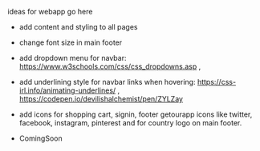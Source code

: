 ideas for webapp go here

- add content and styling to all pages
- change font size in main footer
- add dropdown menu for navbar: https://www.w3schools.com/css/css_dropdowns.asp ,
- add underlining style for navbar links when hovering: https://css-irl.info/animating-underlines/ , https://codepen.io/devilishalchemist/pen/ZYLZay
- add icons for shopping cart, signin, footer getourapp icons like twitter, facebook, instagram, pinterest and for country logo on main footer.

- ComingSoon 

